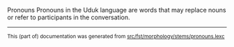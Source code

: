 Pronouns
Pronouns in the Uduk language are words that may replace nouns or refer to participants in the conversation.

* * *

<small>This (part of) documentation was generated from [src/fst/morphology/stems/pronouns.lexc](https://github.com/giellalt/lang-udu/blob/main/src/fst/morphology/stems/pronouns.lexc)</small>
